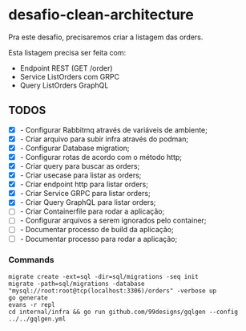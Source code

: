 # desafio-clean-architecture
Pra este desafio, precisaremos criar a listagem das orders.

Esta listagem precisa ser feita com:

- Endpoint REST (GET /order)
- Service ListOrders com GRPC
- Query ListOrders GraphQL

## TODOS
- [X] \- Configurar Rabbitmq através de variáveis de ambiente;
- [X] \- Criar arquivo para subir infra através do podman;
- [X] \- Configurar Database migration;
- [X] \- Configurar rotas de acordo com o método http;
- [X] \- Criar query para buscar as orders;
- [X] \- Criar usecase para listar as orders;
- [X] \- Criar endpoint http para listar orders;
- [X] \- Criar Service GRPC para listar orders;
- [X] \- Criar Query GraphQL para listar orders;
- [ ] \- Criar Containerfile para rodar a aplicação;
- [ ] \- Configurar arquivos a serem ignorados pelo container;
- [ ] \- Documentar processo de build da aplicação;
- [ ] \- Documentar processo para rodar a aplicação;

### Commands
```shell
migrate create -ext=sql -dir=sql/migrations -seq init
migrate -path=sql/migrations -database "mysql://root:root@tcp(localhost:3306)/orders" -verbose up
go generate
evans -r repl
cd internal/infra && go run github.com/99designs/gqlgen --config ../../gqlgen.yml
```